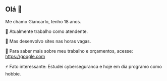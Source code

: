 ## Olá 👋

Me chamo Giancarlo, tenho 18 anos.

🔭 Atualmente trabalho como atendente.

👾 Mas desenvolvo sites nas horas vagas.

🤔 Para saber mais sobre meu trabalho e orçamentos, acesse: https://google.com 



⚡ Fato interessante: Estudei cyberseguranca e hoje em dia programo como hobbie.
